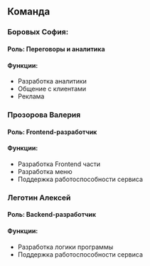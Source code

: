 ## Команда

### Боровых София:
#### Роль: Переговоры и аналитика
#### Функции:
- Разработка аналитики  
- Общение с клиентами  
- Реклама    

### Прозорова Валерия
#### Роль: Frontend-разработчик
#### Функции:
- Разработка Frontend части  
- Разработка меню 
- Поддержка работоспособности сервиса

### Леготин Алексей
#### Роль: Backend-разработчик
#### Функции:
- Разработка логики программы
- Поддержка работоспособности сервиса
